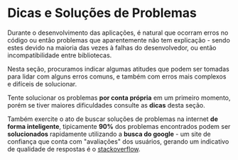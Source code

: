 
# Dicas e Soluções de Problemas

Durante o desenvolvimento das aplicações, é natural que ocorram erros no código ou então problemas que aparentemente não tem explicação - sendo estes devido na maioria das vezes à falhas do desenvolvedor, ou então incompatibilidade entre bibliotecas. 

Nesta seção, procuramos indicar algumas atitudes que podem ser tomadas para lidar com alguns erros comuns, e também com erros mais complexos e difíceis de solucionar.

Tente solucionar os problemas **por conta própria** em um primeiro momento, porém se tiver maiores dificuldades consulte as **dicas** desta seção.

Também exercite o ato de buscar soluções de problemas na internet **de forma inteligente**, tipicamente **90%** dos problemas encontrados podem ser **solucionados** rapidamente utilizando a **busca do google** - um site de confiança que conta com "avaliações" dos usuários, gerando um indicativo de qualidade de respostas é o [stackoverflow](https://stackoverflow.com/).


